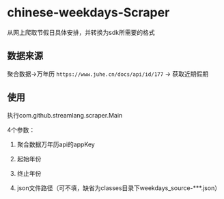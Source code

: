 # chinese-weekdays-Scraper 
 
从网上爬取节假日具体安排，并转换为sdk所需要的格式

## 数据来源

聚合数据->万年历 `https://www.juhe.cn/docs/api/id/177`
-> 获取近期假期

## 使用
执行com.github.streamlang.scraper.Main 

4个参数：

1. 聚合数据万年历api的appKey

2. 起始年份

3. 终止年份

4. json文件路径（可不填，缺省为classes目录下weekdays_source-***.json）

